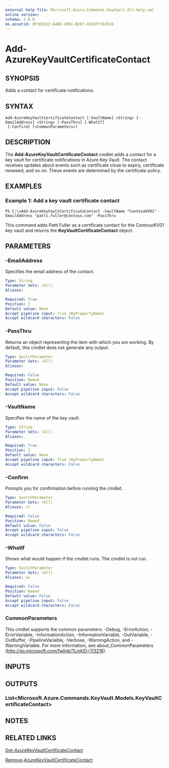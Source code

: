 ```yaml
---
external help file: Microsoft.Azure.Commands.KeyVault.dll-Help.xml
online version: 
schema: 2.0.0
ms.assetid: 0F365522-84BD-4981-B207-4EC07F7A3F49
---
```


# Add-AzureKeyVaultCertificateContact

## SYNOPSIS
Adds a contact for certificate notifications.

## SYNTAX

```
Add-AzureKeyVaultCertificateContact [-VaultName] <String> [-EmailAddress] <String> [-PassThru] [-WhatIf]
 [-Confirm] [<CommonParameters>]
```

## DESCRIPTION
The **Add-AzureKeyVaultCertificateContact** cmdlet adds a contact for a key vault for certificate notifications in Azure Key Vault.
The contact receives updates about events such as certificate close to expiry, certificate renewed, and so on.
These events are determined by the certificate policy.

## EXAMPLES

### Example 1: Add a key vault certificate contact
```
PS C:\>Add-AzureKeyVaultCertificateContact -VaultName "ContosoKV01" -EmailAddress "patti.fuller@contoso.com" -PassThru
```

This command adds Patti Fuller as a certificate contact for the ContosoKV01 key vault and returns the **KeyVaultCertificateContact** object.

## PARAMETERS

### -EmailAddress
Specifies the email address of the contact.

```yaml
Type: String
Parameter Sets: (All)
Aliases: 

Required: True
Position: 2
Default value: None
Accept pipeline input: True (ByPropertyName)
Accept wildcard characters: False
```

### -PassThru
Returns an object representing the item with which you are working.
By default, this cmdlet does not generate any output.

```yaml
Type: SwitchParameter
Parameter Sets: (All)
Aliases: 

Required: False
Position: Named
Default value: None
Accept pipeline input: False
Accept wildcard characters: False
```

### -VaultName
Specifies the name of the key vault.

```yaml
Type: String
Parameter Sets: (All)
Aliases: 

Required: True
Position: 1
Default value: None
Accept pipeline input: True (ByPropertyName)
Accept wildcard characters: False
```

### -Confirm
Prompts you for confirmation before running the cmdlet.

```yaml
Type: SwitchParameter
Parameter Sets: (All)
Aliases: cf

Required: False
Position: Named
Default value: False
Accept pipeline input: False
Accept wildcard characters: False
```

### -WhatIf
Shows what would happen if the cmdlet runs.
The cmdlet is not run.

```yaml
Type: SwitchParameter
Parameter Sets: (All)
Aliases: wi

Required: False
Position: Named
Default value: False
Accept pipeline input: False
Accept wildcard characters: False
```

### CommonParameters
This cmdlet supports the common parameters: -Debug, -ErrorAction, -ErrorVariable, -InformationAction, -InformationVariable, -OutVariable, -OutBuffer, -PipelineVariable, -Verbose, -WarningAction, and -WarningVariable. For more information, see about_CommonParameters (http://go.microsoft.com/fwlink/?LinkID=113216).

## INPUTS

## OUTPUTS

### List<Microsoft.Azure.Commands.KeyVault.Models.KeyVaultCertificateContact>

## NOTES

## RELATED LINKS

[Get-AzureKeyVaultCertificateContact](./Get-AzureKeyVaultCertificateContact.md)

[Remove-AzureKeyVaultCertificateContact](./Remove-AzureKeyVaultCertificateContact.md)


